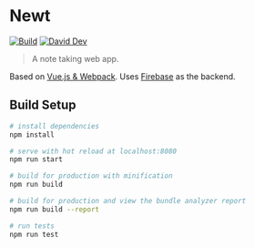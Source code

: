 # Newt

[![Build](https://img.shields.io/circleci/project/github/smeagolem/newt/develop.svg)](https://circleci.com/gh/smeagolem/newt)
[![David Dev](https://img.shields.io/david/dev/smeagolem/newt/develop.svg)](https://david-dm.org/smeagolem/newt/develop?type=dev)

> A note taking web app.

Based on [Vue.js & Webpack](https://github.com/vuejs-templates/webpack).
Uses [Firebase](https://firebase.google.com/) as the backend.

## Build Setup

``` bash
# install dependencies
npm install

# serve with hot reload at localhost:8080
npm run start

# build for production with minification
npm run build

# build for production and view the bundle analyzer report
npm run build --report

# run tests
npm run test
```
